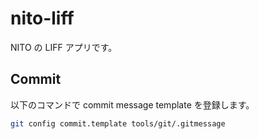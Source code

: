 # nito-liff

NITO の LIFF アプリです。


## Commit

以下のコマンドで commit message template を登録します。

```bash
git config commit.template tools/git/.gitmessage
```
